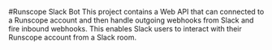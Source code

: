 #Runscope Slack Bot	
This project contains a Web API that can connected to a Runscope account and then handle outgoing webhooks from Slack and fire inbound webhooks.  This enables Slack users to interact with their Runscope account from a Slack room. 
